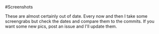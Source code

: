 #Screenshots

These are almost certainly out of date.  Every now and then I take some screengrabs but check the dates and compare them to the commits.  If you want some new pics, post an issue and I'll update them.
